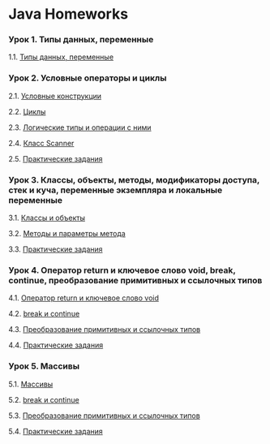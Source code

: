 # Java Homeworks

### Урок 1. Типы данных, переменные

1.1. [Типы данных, переменные](./Homework-1/homework-1.md)


### Урок 2. Условные операторы и циклы

2.1. [Условные конструкции](./Homework-2/homework-2.1.md)

2.2. [Циклы](./Homework-2/homework-2.2.md)

2.3. [Логические типы и операции с ними](./Homework-2/homework-2.3.md)

2.4. [Класс Scanner](./Homework-2/homework-2.4.md)

2.5. [Практические задания](./Homework-2/homework-2.5.md)


### Урок 3. Классы, объекты, методы, модификаторы доступа, стек и куча, переменные экземпляра и локальные переменные

3.1. [Классы и объекты](./3.1/README.md)

3.2. [Методы и параметры метода](./3.2/README.md)

3.3. [Практические задания](./3.3/README.md)


### Урок 4. Оператор return и ключевое слово void, break, continue, преобразование примитивных и ссылочных типов

4.1. [Оператор return и ключевое слово void](./4.1/README.md)

4.2. [break и continue](./4.2/README.md)

4.3. [Преобразование примитивных и ссылочных типов](./4.3/README.md)

4.4. [Практические задания](./4.3/README.md)

### Урок 5. Массивы

5.1. [Массивы](./4.1/README.md)

5.2. [break и continue](./4.2/README.md)

5.3. [Преобразование примитивных и ссылочных типов](./4.3/README.md)

5.4. [Практические задания](./4.3/README.md)
